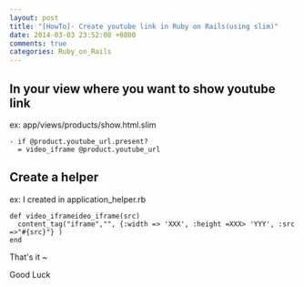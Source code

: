 ```yaml
---
layout: post
title: "[HowTo]- Create youtube link in Ruby on Rails(using slim)"
date: 2014-03-03 23:52:08 +0800
comments: true
categories: Ruby_on_Rails
---
```


## In your view where you want to show youtube link 
ex: app/views/products/show.html.slim

    - if @product.youtube_url.present?
      = video_iframe @product.youtube_url


## Create a helper 
ex: I created in application_helper.rb

    def video_iframeideo_iframe(src)
      content_tag("iframe","", {:width => 'XXX', :height =XXX> 'YYY', :src =>"#{src}"} )
    end

 <!--more-->

 That's it ~

 Good Luck
